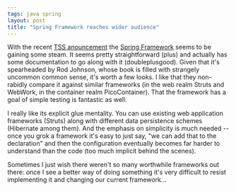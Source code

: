 ```yaml
---
tags: java spring
layout: post
title: "Spring Framework reaches wider audience"
---
```




With the recent <a href="http://www.theserverside.com/home/thread.jsp?thread_id=20229&article_count=58">TSS anouncement</a> the <a href="http://www.springframework.org/">Spring Framework</a> seems to be gaining some steam. It seems pretty straightforward (plus) and actually has some documentation to go along with it (doubleplusgood). Given that it's spearheaded by Rod Johnson, whose book is filled with strangely uncommon common sense, it's worth a few looks. I like that they non-rabidly compare it against similar frameworks (in the web realm Struts and WebWork, in the container realm PicoContainer). That the framework has a goal of simple testing is fantastic as well.

<p>I really like its explicit glue mentality. You can use existing web application frameworks (Struts) along with different data persistence schemes (Hibernate among them). And the emphasis on simplicity is much needed -- once you grok a framework it's easy to just say, "we can add that to the declaration" and then the configuration eventually becomes far harder to understand than the code (too much implicit behind the scenes).</p>

<p>Sometimes I just wish there weren't so many worthwhile frameworks out there: once I see a better way of doing something it's very difficult to resist implementing it and changing our current framework...</p>


